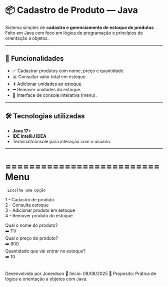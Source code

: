 # 📦 Cadastro de Produto — Java

Sistema simples de **cadastro e gerenciamento de estoque de produtos**
Feito em Java com foco em lógica de programação e princípios de orientação a objetos.

---

## 🚀 Funcionalidades

- ✅ Cadastrar produtos com nome, preço e quantidade.
- 📊 Consultar valor total em estoque.
- ➕ Adicionar unidades ao estoque.
- ➖ Remover unidades do estoque.
- 🧾 Interface de console interativa (menu).

---

## 🛠️ Tecnologias utilizadas

- **Java 17+**
- **IDE IntelliJ IDEA**
- Terminal/console para interação com o usuário.

---
==========================
           Menu
==========================
     Escolha uma Opção
1 - Cadastro de produto <br/>
2 - Consulta estoque<br/>
3 - Adicionar produto em estoque<br/>
4 - Remover produto do estoque<br/>

Qual o nome do produto?<br/>
➡️ TV<br/>
Qual o preço do produto?<br/>
➡️ 900<br/>
Quantidade que vai entrar no estoque?<br/>
➡️ 10<br/>

<br/>
Desenvolvido por Joneidson
📅 Início: 08/08/2025
🚀 Propósito: Prática de lógica e orientação a objetos com Java.
